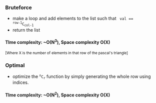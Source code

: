 ### Bruteforce
* make a loop and add elements to the list such that <code> val == <sup>row-1</sup>C<sub>col-1</sub></code>
* return the list

#### TIme complexity: ~O(N<sup>3</sup>), Space complexity O(X) 
<sup>[Where X is the number of elements in that row of the pascal's triangle]
	</sup>

### Optimal
* optimize the <code><sup>n</sup>C<sub>r</sub></code> function by simply generating the whole row using indices.

#### TIme complexity: ~O(N<sup>2</sup>), Space complexity O(X) 
